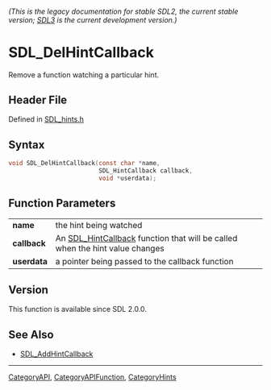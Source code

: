 ###### (This is the legacy documentation for stable SDL2, the current stable version; [SDL3](https://wiki.libsdl.org/SDL3/) is the current development version.)
# SDL_DelHintCallback

Remove a function watching a particular hint.

## Header File

Defined in [SDL_hints.h](https://github.com/libsdl-org/SDL/blob/SDL2/include/SDL_hints.h)

## Syntax

```c
void SDL_DelHintCallback(const char *name,
                         SDL_HintCallback callback,
                         void *userdata);

```

## Function Parameters

|                  |                                                                                                  |
| ---------------- | ------------------------------------------------------------------------------------------------ |
| **name**         | the hint being watched                                                                           |
| **callback**     | An [SDL_HintCallback](SDL_HintCallback) function that will be called when the hint value changes |
| **userdata**     | a pointer being passed to the callback function                                                  |

## Version

This function is available since SDL 2.0.0.

## See Also

- [SDL_AddHintCallback](SDL_AddHintCallback)

----
[CategoryAPI](CategoryAPI), [CategoryAPIFunction](CategoryAPIFunction), [CategoryHints](CategoryHints)


